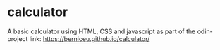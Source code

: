 # calculator
A basic calculator using HTML, CSS and javascript as part of the odin-project
link: https://berniceu.github.io/calculator/
